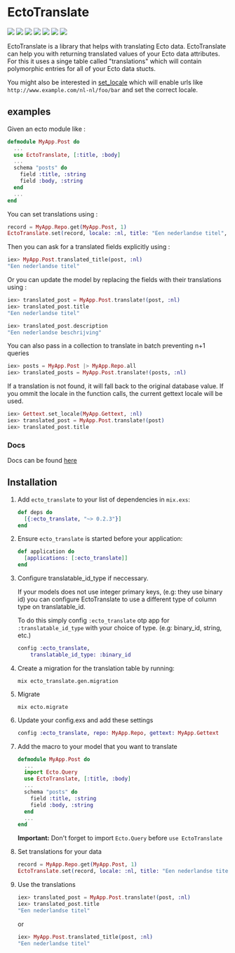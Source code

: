 # EctoTranslate
![](https://img.shields.io/hexpm/v/ecto_translate.svg) ![](https://img.shields.io/hexpm/dt/ecto_translate.svg) ![](https://img.shields.io/hexpm/dw/ecto_translate.svg) ![](https://img.shields.io/coveralls/smeevil/ecto_translate.svg) ![](https://img.shields.io/github/issues/smeevil/ecto_translate.svg) ![](https://img.shields.io/github/issues-pr/smeevil/ecto_translate.svg) ![](https://semaphoreci.com/api/v1/smeevil/ecto_translate/branches/master/shields_badge.svg)

EctoTranslate is a library that helps with translating Ecto data. EctoTranslate can help you with returning translated values of your Ecto data attributes. For this it uses a singe table called "translations" which will contain polymorphic entries for all of your Ecto data stucts.

You might also be interested in [set_locale](https://github.com/smeevil/set_locale) which will enable urls like ```http://www.example.com/nl-nl/foo/bar``` and set the correct locale.

## examples

Given an ecto module like :
```elixir
defmodule MyApp.Post do
  ...
  use EctoTranslate, [:title, :body]
  ...
  schema "posts" do
    field :title, :string
    field :body, :string
  end
  ...
end
```

You can set translations using :
```elixir
record = MyApp.Repo.get(MyApp.Post, 1)
EctoTranslate.set(record, locale: :nl, title: "Een nederlandse titel",  description: "Een nederlandse beschrijving"]
```

Then you can ask for a translated fields explicitly using :

```elixir
iex> MyApp.Post.translated_title(post, :nl)
"Een nederlandse titel"
```

Or you can update the model by replacing the fields with their translations using :

```elixir
iex> translated_post = MyApp.Post.translate!(post, :nl)
iex> translated_post.title
"Een nederlandse titel"

iex> translated_post.description
"Een nederlandse beschrijving"
```

You can also pass in a collection to translate in batch preventing n+1 queries
```elixir
iex> posts = MyApp.Post |> MyApp.Repo.all
iex> translated_posts = MyApp.Post.translate!(posts, :nl)
```

If a translation is not found, it will fall back to the original database value.
If you ommit the locale in the function calls, the current gettext locale will be used.

```elixir
iex> Gettext.set_locale(MyApp.Gettext, :nl)
iex> translated_post = MyApp.Post.translate!(post)
iex> translated_post.title
```
### Docs
Docs can be found [here](https://smeevil.github.io/ecto_translate/EctoTranslate.html)

## Installation

1. Add `ecto_translate` to your list of dependencies in `mix.exs`:

    ```elixir
    def deps do
      [{:ecto_translate, "~> 0.2.3"}]
    end
    ```

1. Ensure `ecto_translate` is started before your application:

    ```elixir
    def application do
      [applications: [:ecto_translate]]
    end
    ```

1. Configure translatable_id_type if neccessary.

    If your models does not use integer primary keys, (e.g: they use binary id)
    you can configure EctoTranslate to use a different type of column type on
    translatable_id.

    To do this simply config `:ecto_translate` otp app for `:translatable_id_type`
    with your choice of type. (e.g: binary_id, string, etc.)

      ```elixir
      config :ecto_translate,
          translatable_id_type: :binary_id
      ```

1. Create a migration for the translation table by running:

    ```shell
    mix ecto_translate.gen.migration
    ```

1. Migrate
    ```shell
    mix ecto.migrate
    ```
1. Update your config.exs and add these settings

    ```elixir
    config :ecto_translate, repo: MyApp.Repo, gettext: MyApp.Gettext
    ```

1. Add the macro to your model that you want to translate
    ```elixir
    defmodule MyApp.Post do
      ...
      import Ecto.Query
      use EctoTranslate, [:title, :body]
      ...
      schema "posts" do
        field :title, :string
        field :body, :string
      end
      ...
    end
    ```
    **Important:** Don't forget to import `Ecto.Query` before `use EctoTranslate`

1. Set translations for your data

    ```elixir
    record = MyApp.Repo.get(MyApp.Post, 1)
    EctoTranslate.set(record, locale: :nl, title: "Een nederlandse titel",  description: "Een nederlandse beschrijving"]
    ```

1. Use the translations


    ```elixir
    iex> translated_post = MyApp.Post.translate!(post, :nl)
    iex> translated_post.title
    "Een nederlandse titel"
    ```
    or

    ```elixir
    iex> MyApp.Post.translated_title(post, :nl)
    "Een nederlandse titel"
    ```
